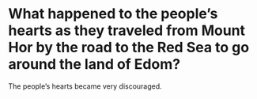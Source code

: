 # What happened to the people’s hearts as they traveled from Mount Hor by the road to the Red Sea to go around the land of Edom?

The people’s hearts became very discouraged.
